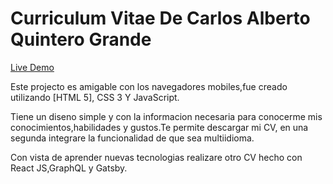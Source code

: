 # Curriculum Vitae De  Carlos Alberto Quintero Grande

[Live Demo](https://caqg95.github.io/CurriculumJs/)

Este projecto es amigable con los navegadores mobiles,fue creado utilizando [HTML 5], CSS 3 Y JavaScript.

Tiene un diseno simple y con la informacion necesaria para conocerme  mis conocimientos,habilidades y gustos.Te permite descargar mi CV, en una segunda integrare la funcionalidad de que sea multiidioma.

Con vista de aprender nuevas tecnologias realizare otro CV hecho con React JS,GraphQL y Gatsby.

